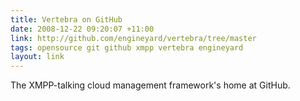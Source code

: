 ```yaml
---
title: Vertebra on GitHub
date: 2008-12-22 09:20:07 +11:00
link: http://github.com/engineyard/vertebra/tree/master
tags: opensource git github xmpp vertebra engineyard
layout: link
---
```

The XMPP-talking cloud management framework's home at GitHub.
